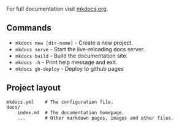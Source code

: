 For full documentation visit [mkdocs.org](https://www.mkdocs.org).

## Commands

* `mkdocs new [dir-name]` - Create a new project.
* `mkdocs serve` - Start the live-reloading docs server.
* `mkdocs build` - Build the documentation site.
* `mkdocs -h` - Print help message and exit.
* `mkdocs gh-deploy` - Deploy to github pages

## Project layout

    mkdocs.yml    # The configuration file.
    docs/
        index.md  # The documentation homepage.
        ...       # Other markdown pages, images and other files.